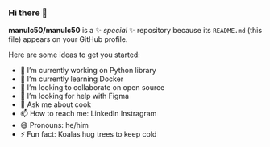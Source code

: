 ### Hi there 👋

**manulc50/manulc50** is a ✨ _special_ ✨ repository because its `README.md` (this file) appears on your GitHub profile.

Here are some ideas to get you started:

- 🔭 I’m currently working on Python library
- 🌱 I’m currently learning Docker
- 👯 I’m looking to collaborate on open source
- 🤔 I’m looking for help with Figma
- 💬 Ask me about cook
- 📫 How to reach me: LinkedIn Instragram
- 😄 Pronouns: he/him
- ⚡ Fun fact: Koalas hug trees to keep cold
